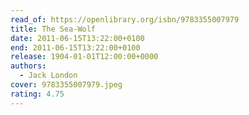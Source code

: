 ```yaml
---
read_of: https://openlibrary.org/isbn/9783355007979
title: The Sea-Wolf
date: 2011-06-15T13:22:00+0100
end: 2011-06-15T13:22:00+0100
release: 1904-01-01T12:00:00+0000
authors:
  - Jack London
cover: 9783355007979.jpeg
rating: 4.75
---
```

